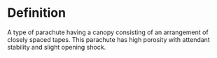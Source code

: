# Definition

A type of parachute having a canopy consisting of an arrangement of
closely spaced tapes. This parachute has high porosity with attendant
stability and slight opening shock.
